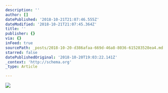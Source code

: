 ```yaml
---
description: ''
author: []
datePublished: '2018-10-21T21:07:46.555Z'
dateModified: '2018-10-21T21:07:45.364Z'
title: ''
publisher: {}
via: {}
inFeed: true
sourcePath: _posts/2018-10-20-d386afaa-669d-46a8-8036-615283528ea4.md
starred: false
datePublishedOriginal: '2018-10-20T19:03:22.141Z'
_context: 'http://schema.org'
_type: Article

---
```

![](https://the-grid-user-content.s3-us-west-2.amazonaws.com/52990444-3e67-49b8-bb5e-792eb755fe49.jpg)